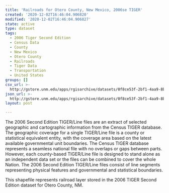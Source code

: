 ```yaml
---
title: 'Railroads for Otero County, New Mexico, 2006se TIGER'
created: '2020-12-02T16:46:04.906820'
modified: '2020-12-02T16:46:04.906827'
state: active
type: dataset
tags:
  - 2006 Tiger Second Edition
  - Census Data
  - County
  - New Mexico
  - Otero County
  - Railroads
  - Tiger Data
  - Transportation
  - United States
groups: []
csv_url: >-
  http://gstore.unm.edu/apps/rgisarchive/datasets/0f8ce53f-2bf1-4aa9-8bc9-57e9ebda2d11/tgr2006se_oter_lkb.derived.csv
json_url: >-
  http://gstore.unm.edu/apps/rgisarchive/datasets/0f8ce53f-2bf1-4aa9-8bc9-57e9ebda2d11/tgr2006se_oter_lkb.derived.json
layout: post

---
```

The 2006 Second Edition TIGER/Line files are an extract of selected geographic and cartographic information from the Census TIGER database.  The geographic coverage for a single TIGER/Line file is a county or statistical equivalent entity, with the coverage area based on the latest available governmental unit boundaries. The Census TIGER database represents a seamless national file with no overlaps or gaps between parts.  However, each county-based TIGER/Line file is designed to stand alone as an independent data set or the files can be combined to cover the whole Nation.  The 2006 Second Edition  TIGER/Line files consist of line segments representing physical features and governmental and statistical boundaries.  

This shapefile represents railroad layer stored in the 2006 TIGER Second Edition dataset for Otero County, NM.
